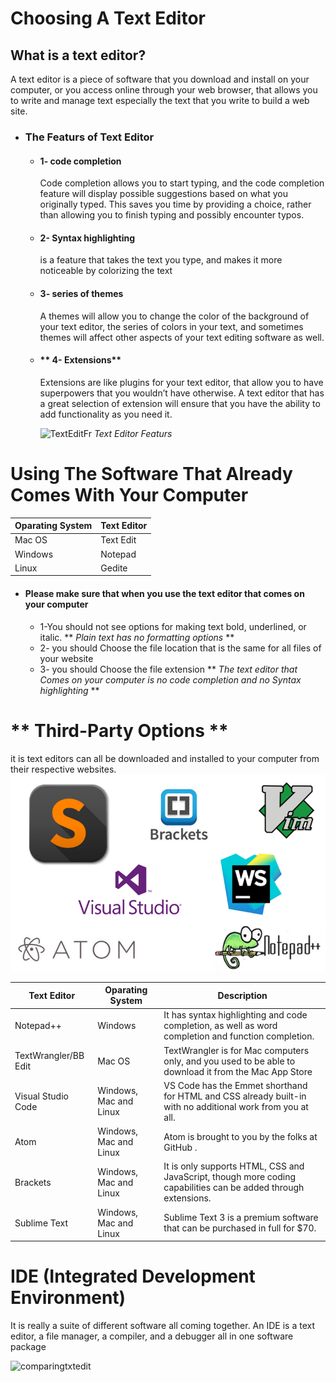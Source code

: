 # **Choosing A Text Editor**
## **What is a text editor?**
A text editor is a piece of software that you download and install on your computer, or you access online through your web browser, that allows you to write and manage text especially the text that you write to build a web site.
* ### **The Featurs of Text Editor**
  * #### **1- code completion**
      Code completion allows you to start typing, and the code completion feature will display possible suggestions based on what you originally typed. This saves you time by providing a choice, rather than allowing you to finish typing and possibly encounter typos.
  * #### **2- Syntax highlighting**
      is a feature that takes the text you type, and makes it more noticeable by colorizing the text
  * #### **3- series of themes**
       A themes will allow you to change the color of the background of your text editor, the series of colors in your text, and sometimes themes will affect other aspects of your text editing software as well.

  * #### ** 4- Extensions**
      Extensions are like plugins for your text editor, that allow you to have superpowers that you wouldn’t have otherwise. A text editor that has a great selection of extension will ensure that you have the ability to add functionality as you need it.

      ![TextEditFr](https://www.webdesignerhub.com/wp-content/uploads/2017/08/download-1.png)
      *Text Editor Featurs*

# **Using The Software That Already Comes With Your Computer**
| Oparating System | Text Editor|
| ---------------- | ---------- |
| Mac OS | Text Edit|
| Windows | Notepad |
| Linux | Gedite|
* #### **Please make sure that when you use the text editor that comes on your computer**
  * 1-You should not see options for making text bold, underlined, or italic. ** *Plain text has no formatting options* **
  * 2- you should Choose the file location that is the same for all files of your website 
  * 3- you should Choose the file extension
** *The text editor that Comes on your computer is no code completion and no Syntax highlighting* **
# ** Third-Party Options **
it is  text editors can all be downloaded and installed to your computer from their respective websites.
![thirdPartytxted](images/thptxt.png)

| Text Editor | Oparating System | Description |
| ----------- | ---------------- | ----------- |
| Notepad++ | Windows | It has syntax highlighting and code completion, as well as word completion and function completion.| 
|TextWrangler/BB Edit | Mac OS | TextWrangler is for Mac computers only, and you used to be able to download it from the Mac App Store |
| Visual Studio Code | Windows, Mac and Linux | VS Code has the Emmet shorthand for HTML and CSS already built-in with no additional work from you at all.|
| Atom |  Windows, Mac and Linux | Atom is brought to you by the folks at GitHub .|
| Brackets | Windows, Mac and Linux | It is only supports HTML, CSS and JavaScript, though more coding capabilities can be added through extensions.|
| Sublime Text | Windows, Mac and Linux | Sublime Text 3 is a premium software that can be purchased in full for $70.|

# **IDE (Integrated Development Environment)**
It is really a suite of different software all coming together. An IDE is a text editor, a file manager, a compiler, and a debugger all in one software package

![comparingtxtedit](https://encrypted-tbn0.gstatic.com/images?q=tbn:ANd9GcTc4UTbuiEL5-B9f2tx1akasG9clsV9Ox03WzqaJVrfMOiteWPdGECkuMwitt7vRg7M5DY&usqp=CAU.jpg)
